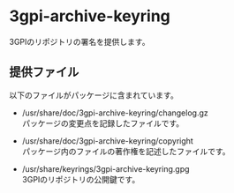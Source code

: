 # 3gpi-archive-keyring
3GPIのリポジトリの署名を提供します。

## 提供ファイル
以下のファイルがパッケージに含まれています。

* /usr/share/doc/3gpi-archive-keyring/changelog.gz  
  パッケージの変更点を記録したファイルです。

* /usr/share/doc/3gpi-archive-keyring/copyright  
  パッケージ内のファイルの著作権を記述したファイルです。

* /usr/share/keyrings/3gpi-archive-keyring.gpg  
  3GPIのリポジトリの公開鍵です。
